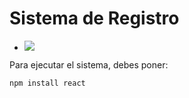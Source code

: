 <h1> Sistema de Registro </h1>

- <p align="left">
   <img src="https://img.shields.io/badge/STATUS-EN%20DESAROLLO-green">
  </p>

Para ejecutar el sistema, debes poner:

```npm install react```
